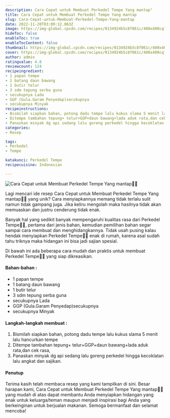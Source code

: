 ```yaml
---
description: Cara Cepat untuk Membuat Perkedel Tempe Yang mantap"
title: Cara Cepat untuk Membuat Perkedel Tempe Yang mantap
slug: Cara-Cepat-untuk-Membuat-Perkedel-Tempe-Yang-mantap
date: 2022-11-20T03:09:12.063Z
image: https://img-global.cpcdn.com/recipes/0134924b5c8f061c/400x400cq70/photo.jpg
hideToc: false
enableToc: true
enableTocContent: false
thumbnail: https://img-global.cpcdn.com/recipes/0134924b5c8f061c/400x400cq70/photo.jpg
cover: https://img-global.cpcdn.com/recipes/0134924b5c8f061c/400x400cq70/photo.jpg
author: admin
ratingvalue: 4.8
reviewcount: 124
recipeingredient:
- 1 papan tempe
- 1 batang daun bawang
- 1 butir telur
- 3 sdm tepung serba guna
- secukupnya Lada
- GGP (Gula.Garam Penyedap)secukupnya
- secukupnya Minyak
recipeinstructions:
- Bismilah siapkan bahan, potong dadu tempe lalu kukus slama 5 menit lalu hancurkan tempe
- Ditempe tambahan tepung+ telur+GGP+daun bawang+lada aduk rata,dan cek rasa,
- Panaskan minyak dg api sedang lalu goreng perkedel hingga kecoklatan lalu angkat dan sajikan.
categories:
- Resep

tags:
- Perkedel
- Tempe

katakunci: Perkedel Tempe
recipecuisine: Indonesian

---
```


![Cara Cepat untuk Membuat Perkedel Tempe Yang mantap👩‍🍳](https://img-global.cpcdn.com/recipes/0134924b5c8f061c/400x400cq70/photo.jpg)

Lagi mencari ide resep Cara Cepat untuk Membuat Perkedel Tempe Yang mantap👩‍🍳 yang unik? Cara menyiapkannya memang tidak terlalu sulit namun tidak gampang juga. Jika keliru mengolah maka hasilnya tidak akan memuaskan dan justru cenderung tidak enak.

Banyak hal yang sedikit banyak mempengaruhi kualitas rasa dari Perkedel Tempe👩‍🍳, pertama dari jenis bahan, kemudian pemilihan bahan segar sampai cara membuat dan menghidangkannya. Tidak usah pusing kalau hendak menyiapkan Perkedel Tempe👩‍🍳 enak di rumah, karena asal sudah tahu triknya maka hidangan ini bisa jadi sajian spesial.

Di bawah ini ada beberapa cara mudah dan praktis untuk membuat Perkedel Tempe👩‍🍳 yang siap dikreasikan.

<!--inarticleads1-->

#### Bahan-bahan :

- 1 papan tempe
- 1 batang daun bawang
- 1 butir telur
- 3 sdm tepung serba guna
- secukupnya Lada
- GGP (Gula.Garam Penyedap)secukupnya
- secukupnya Minyak

<!--inarticleads2-->

#### Langkah-langkah membuat :

1. Bismilah siapkan bahan, potong dadu tempe lalu kukus slama 5 menit lalu hancurkan tempe
1. Ditempe tambahan tepung+ telur+GGP+daun bawang+lada aduk rata,dan cek rasa,
1. Panaskan minyak dg api sedang lalu goreng perkedel hingga kecoklatan lalu angkat dan sajikan.

#### Penutup

Terima kasih telah membaca resep yang kami tampilkan di sini. Besar harapan kami, Cara Cepat untuk Membuat Perkedel Tempe Yang mantap👩‍🍳 yang mudah di atas dapat membantu Anda menyiapkan hidangan yang enak untuk keluarga/teman maupun menjadi inspirasi bagi Anda yang berkeinginan untuk berjualan makanan. Semoga bermanfaat dan selamat mencoba!